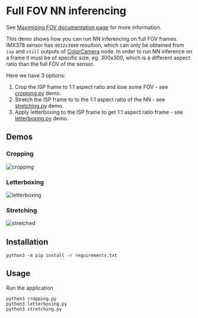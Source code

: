 # Full FOV NN inferencing

See [Maximizing FOV documentation page](https://docs.luxonis.com/projects/api/en/latest/tutorials/maximize_fov/) for more information.

This demo shows how you can run NN inferencing on full FOV frames. IMX378 sensor has `4032x3040`
resultion, which can only be obtained from `isp` and `still` outputs of [ColorCamera](https://docs.luxonis.com/projects/api/en/latest/components/nodes/color_camera/) node. In order to run NN inference on a frame it must be of specific size, eg. 300x300, which is a different aspect ratio than the full FOV of the sensor.

Here we have 3 options:

1. Crop the ISP frame to 1:1 aspect ratio and lose some FOV - see [cropping.py](cropping.py) demo.
2. Stretch the ISP frame to to the 1:1 aspect ratio of the NN - see [stretching.py](stretching.py) demo.
3. Apply letterboxing to the ISP frame to get 1:1 aspect ratio frame - see [letterboxing.py](letterboxing.py) demo.

## Demos

### Cropping

![cropping](https://user-images.githubusercontent.com/18037362/180607873-6a476ea4-55e0-4557-a93e-a7cadcd80725.jpg)
### Letterboxing

![letterboxing](https://user-images.githubusercontent.com/18037362/180607958-0db7fb34-1221-42a1-b889-10d1f9793912.jpg)
### Stretching

![stretched](https://user-images.githubusercontent.com/18037362/180607962-e616cdc7-fcad-4bc8-a15f-617b89a2c047.jpg)


## Installation

```
python3 -m pip install -r requirements.txt
```

## Usage

Run the application

```
python3 cropping.py
python3 letterboxing.py
python3 stretching.py
```
